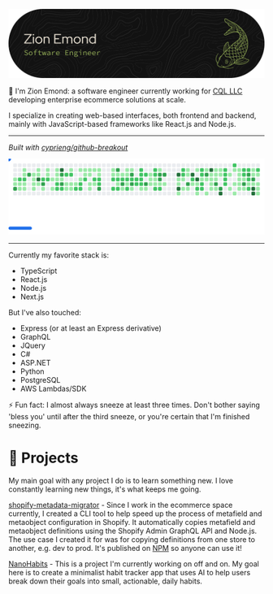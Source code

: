 ![Zion Emond, Software Engineer](./github-header-banner.png)

👋 I'm Zion Emond: a software engineer currently working for [CQL LLC](https://www.cqlcorp.com/) developing enterprise ecommerce solutions at scale. 

I specialize in creating web-based interfaces, both frontend and backend, mainly with JavaScript-based frameworks like React.js and Node.js.

---
_Built with [cyprieng/github-breakout](https://github.com/cyprieng/github-breakout)_

<picture>
  <source media="(prefers-color-scheme: dark)" srcset="images/breakout-dark.svg" />
  <source media="(prefers-color-scheme: light)" srcset="images/breakout-light.svg" />
  <img alt="Breakout Game" src="images/breakout-light.svg" />
</picture>

---


Currently my favorite stack is:
* TypeScript
* React.js
* Node.js
* Next.js

But I've also touched:
* Express (or at least an Express derivative)
* GraphQL
* JQuery
* C#
* ASP.NET
* Python
* PostgreSQL
* AWS Lambdas/SDK

⚡ Fun fact: I almost always sneeze at least three times. Don't bother saying 'bless you' until after the third sneeze, or you're certain that I'm finished sneezing.

<h1><span aria-hidden="true">🔭</span> Projects</h1>

My main goal with any project I do is to learn something new. I love constantly learning new things, it's what keeps me going.

[shopify-metadata-migrator](https://github.com/WarriorAchilles/shopify-metadata-migrator) - Since I work in the ecommerce space currently, I created a CLI tool to help speed up the process of metafield and metaobject configuration in Shopify. It automatically copies metafield and metaobject definitions using the Shopify Admin GraphQL API and Node.js. The use case I created it for was for copying definitions from one store to another, e.g. dev to prod. It's published on [NPM](https://www.npmjs.com/package/shopify-metadata-migrator) so anyone can use it!

[NanoHabits](https://github.com/WarriorAchilles/NanoHabits) - This is a project I'm currently working on off and on. My goal here is to create a minimalist habit tracker app that uses AI to help users break down their goals into small, actionable, daily habits.

<!--
**WarriorAchilles/WarriorAchilles** is a ✨ _special_ ✨ repository because its `README.md` (this file) appears on your GitHub profile.

Here are some ideas to get you started:

- 🔭 I’m currently working on ...
- 🌱 I’m currently learning ...
- 👯 I’m looking to collaborate on ...
- 🤔 I’m looking for help with ...
- 💬 Ask me about ...
- 📫 How to reach me: ...
- 😄 Pronouns: ...
- ⚡ Fun fact: ...
-->
